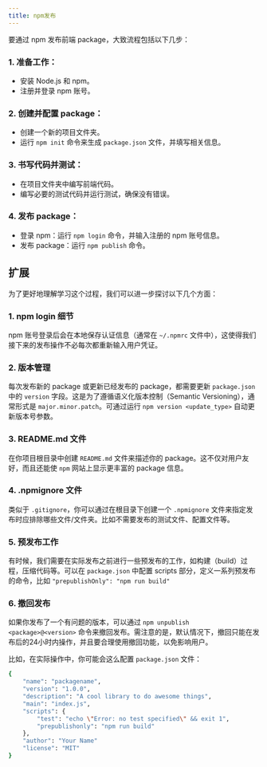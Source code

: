 ```yaml
---
title: npm发布
---
```


要通过 npm 发布前端 package，大致流程包括以下几步：

### 1. 准备工作：
- 安装 Node.js 和 npm。
- 注册并登录 npm 账号。

### 2. 创建并配置 package：
- 创建一个新的项目文件夹。
- 运行 `npm init` 命令来生成 `package.json` 文件，并填写相关信息。

### 3. 书写代码并测试：
- 在项目文件夹中编写前端代码。
- 编写必要的测试代码并运行测试，确保没有错误。

### 4. 发布 package：
- 登录 npm：运行 `npm login` 命令，并输入注册的 npm 账号信息。
- 发布 package：运行 `npm publish` 命令。

## 扩展
为了更好地理解学习这个过程，我们可以进一步探讨以下几个方面：

### 1. npm login 细节
npm 账号登录后会在本地保存认证信息（通常在 `~/.npmrc` 文件中），这使得我们接下来的发布操作不必每次都重新输入用户凭证。

### 2. 版本管理
每次发布新的 package 或更新已经发布的 package，都需要更新 `package.json` 中的 `version` 字段。这是为了遵循语义化版本控制（Semantic Versioning），通常形式是 `major.minor.patch`。可通过运行 `npm version <update_type>` 自动更新版本号参数。

### 3. README.md 文件
在你项目根目录中创建 `README.md` 文件来描述你的 package。这不仅对用户友好，而且还能使 `npm` 网站上显示更丰富的 package 信息。

### 4. .npmignore 文件
类似于 `.gitignore`，你可以通过在根目录下创建一个 `.npmignore` 文件来指定发布时应排除哪些文件/文件夹。比如不需要发布的测试文件、配置文件等。

### 5. 预发布工作
有时候，我们需要在实际发布之前进行一些预发布的工作，如构建（build）过程，压缩代码等。可以在 `package.json` 中配置 scripts 部分，定义一系列预发布的命令，比如 `"prepublishOnly": "npm run build"`

### 6. 撤回发布
如果你发布了一个有问题的版本，可以通过 `npm unpublish <package>@<version>` 命令来撤回发布。需注意的是，默认情况下，撤回只能在发布后的24小时内操作，并且要合理使用撤回功能，以免影响用户。

比如，在实际操作中，你可能会这么配置 `package.json` 文件：

``` bash
{
    "name": "packagename",
    "version": "1.0.0",
    "description": "A cool library to do awesome things",
    "main": "index.js",
    "scripts": {
        "test": "echo \"Error: no test specified\" && exit 1",
        "prepublishonly": "npm run build"
    },
    "author": "Your Name"
    "license": "MIT"
}
```
